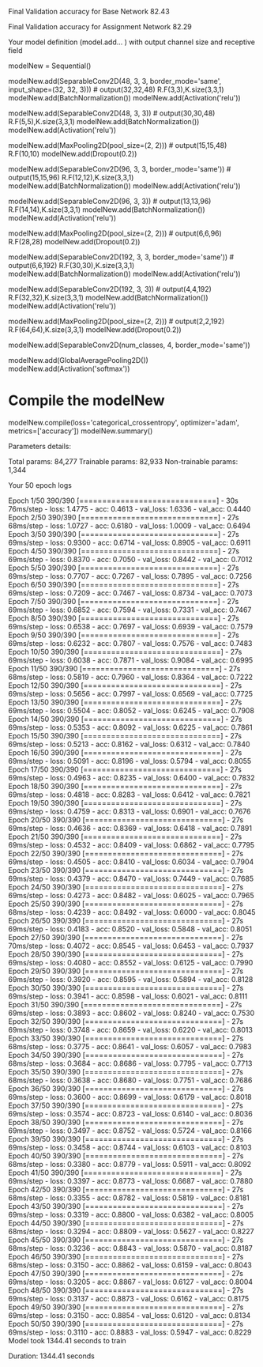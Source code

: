 Final Validation accuracy for Base Network   82.43

Final Validation accuracy for Assignment Network    82.29

Your model definition (model.add... ) with output channel size and receptive field

modelNew = Sequential()

modelNew.add(SeparableConv2D(48, 3, 3, border_mode='same', input_shape=(32, 32, 3)))  # output(32,32,48) R.F(3,3),K.size(3,3,1)
modelNew.add(BatchNormalization()) 
modelNew.add(Activation('relu')) 

modelNew.add(SeparableConv2D(48, 3, 3)) # output(30,30,48) R.F(5,5),K.size(3,3,1)
modelNew.add(BatchNormalization())
modelNew.add(Activation('relu'))

modelNew.add(MaxPooling2D(pool_size=(2, 2))) # output(15,15,48) R.F(10,10)
modelNew.add(Dropout(0.2))

modelNew.add(SeparableConv2D(96, 3, 3, border_mode='same')) # output(15,15,96) R.F(12,12),K.size(3,3,1)
modelNew.add(BatchNormalization())
modelNew.add(Activation('relu'))

modelNew.add(SeparableConv2D(96, 3, 3)) # output(13,13,96) R.F(14,14),K.size(3,3,1)
modelNew.add(BatchNormalization())
modelNew.add(Activation('relu'))

modelNew.add(MaxPooling2D(pool_size=(2, 2))) # output(6,6,96) R.F(28,28)
modelNew.add(Dropout(0.2))

modelNew.add(SeparableConv2D(192, 3, 3, border_mode='same')) # output(6,6,192) R.F(30,30),K.size(3,3,1)
modelNew.add(BatchNormalization())
modelNew.add(Activation('relu'))

modelNew.add(SeparableConv2D(192, 3, 3)) # output(4,4,192) R.F(32,32),K.size(3,3,1)
modelNew.add(BatchNormalization())
modelNew.add(Activation('relu'))

modelNew.add(MaxPooling2D(pool_size=(2, 2))) # output(2,2,192) R.F(64,64),K.size(3,3,1)
modelNew.add(Dropout(0.2))

modelNew.add(SeparableConv2D(num_classes, 4, border_mode='same')) 

modelNew.add(GlobalAveragePooling2D())
modelNew.add(Activation('softmax')) 

# Compile the modelNew
modelNew.compile(loss='categorical_crossentropy', optimizer='adam', metrics=['accuracy'])
modelNew.summary()

Parameters details:

Total params: 84,277
Trainable params: 82,933
Non-trainable params: 1,344

Your 50 epoch logs

Epoch 1/50
390/390 [==============================] - 30s 76ms/step - loss: 1.4775 - acc: 0.4613 - val_loss: 1.6336 - val_acc: 0.4440
Epoch 2/50
390/390 [==============================] - 27s 68ms/step - loss: 1.0727 - acc: 0.6180 - val_loss: 1.0009 - val_acc: 0.6494
Epoch 3/50
390/390 [==============================] - 27s 69ms/step - loss: 0.9300 - acc: 0.6714 - val_loss: 0.8905 - val_acc: 0.6911
Epoch 4/50
390/390 [==============================] - 27s 69ms/step - loss: 0.8370 - acc: 0.7050 - val_loss: 0.8442 - val_acc: 0.7012
Epoch 5/50
390/390 [==============================] - 27s 69ms/step - loss: 0.7707 - acc: 0.7267 - val_loss: 0.7895 - val_acc: 0.7256
Epoch 6/50
390/390 [==============================] - 27s 69ms/step - loss: 0.7209 - acc: 0.7467 - val_loss: 0.8734 - val_acc: 0.7073
Epoch 7/50
390/390 [==============================] - 27s 69ms/step - loss: 0.6852 - acc: 0.7594 - val_loss: 0.7331 - val_acc: 0.7467
Epoch 8/50
390/390 [==============================] - 27s 69ms/step - loss: 0.6538 - acc: 0.7697 - val_loss: 0.6939 - val_acc: 0.7579
Epoch 9/50
390/390 [==============================] - 27s 69ms/step - loss: 0.6232 - acc: 0.7807 - val_loss: 0.7576 - val_acc: 0.7483
Epoch 10/50
390/390 [==============================] - 27s 69ms/step - loss: 0.6038 - acc: 0.7871 - val_loss: 0.9084 - val_acc: 0.6995
Epoch 11/50
390/390 [==============================] - 27s 68ms/step - loss: 0.5819 - acc: 0.7960 - val_loss: 0.8364 - val_acc: 0.7222
Epoch 12/50
390/390 [==============================] - 27s 69ms/step - loss: 0.5656 - acc: 0.7997 - val_loss: 0.6569 - val_acc: 0.7725
Epoch 13/50
390/390 [==============================] - 27s 69ms/step - loss: 0.5504 - acc: 0.8052 - val_loss: 0.6245 - val_acc: 0.7908
Epoch 14/50
390/390 [==============================] - 27s 69ms/step - loss: 0.5353 - acc: 0.8092 - val_loss: 0.6225 - val_acc: 0.7861
Epoch 15/50
390/390 [==============================] - 27s 69ms/step - loss: 0.5213 - acc: 0.8162 - val_loss: 0.6312 - val_acc: 0.7840
Epoch 16/50
390/390 [==============================] - 27s 69ms/step - loss: 0.5091 - acc: 0.8196 - val_loss: 0.5794 - val_acc: 0.8055
Epoch 17/50
390/390 [==============================] - 27s 69ms/step - loss: 0.4963 - acc: 0.8235 - val_loss: 0.6400 - val_acc: 0.7832
Epoch 18/50
390/390 [==============================] - 27s 69ms/step - loss: 0.4818 - acc: 0.8283 - val_loss: 0.6412 - val_acc: 0.7821
Epoch 19/50
390/390 [==============================] - 27s 69ms/step - loss: 0.4759 - acc: 0.8313 - val_loss: 0.6901 - val_acc: 0.7676
Epoch 20/50
390/390 [==============================] - 27s 69ms/step - loss: 0.4636 - acc: 0.8369 - val_loss: 0.6418 - val_acc: 0.7891
Epoch 21/50
390/390 [==============================] - 27s 69ms/step - loss: 0.4532 - acc: 0.8409 - val_loss: 0.6862 - val_acc: 0.7795
Epoch 22/50
390/390 [==============================] - 27s 69ms/step - loss: 0.4505 - acc: 0.8410 - val_loss: 0.6034 - val_acc: 0.7904
Epoch 23/50
390/390 [==============================] - 27s 69ms/step - loss: 0.4379 - acc: 0.8470 - val_loss: 0.7449 - val_acc: 0.7685
Epoch 24/50
390/390 [==============================] - 27s 69ms/step - loss: 0.4273 - acc: 0.8482 - val_loss: 0.6025 - val_acc: 0.7965
Epoch 25/50
390/390 [==============================] - 27s 68ms/step - loss: 0.4239 - acc: 0.8492 - val_loss: 0.6000 - val_acc: 0.8045
Epoch 26/50
390/390 [==============================] - 27s 69ms/step - loss: 0.4183 - acc: 0.8520 - val_loss: 0.5848 - val_acc: 0.8051
Epoch 27/50
390/390 [==============================] - 27s 70ms/step - loss: 0.4072 - acc: 0.8545 - val_loss: 0.6453 - val_acc: 0.7937
Epoch 28/50
390/390 [==============================] - 27s 69ms/step - loss: 0.4080 - acc: 0.8552 - val_loss: 0.6125 - val_acc: 0.7990
Epoch 29/50
390/390 [==============================] - 27s 69ms/step - loss: 0.3920 - acc: 0.8595 - val_loss: 0.5894 - val_acc: 0.8128
Epoch 30/50
390/390 [==============================] - 27s 69ms/step - loss: 0.3941 - acc: 0.8598 - val_loss: 0.6021 - val_acc: 0.8111
Epoch 31/50
390/390 [==============================] - 27s 69ms/step - loss: 0.3893 - acc: 0.8602 - val_loss: 0.8240 - val_acc: 0.7530
Epoch 32/50
390/390 [==============================] - 27s 69ms/step - loss: 0.3748 - acc: 0.8659 - val_loss: 0.6220 - val_acc: 0.8013
Epoch 33/50
390/390 [==============================] - 27s 68ms/step - loss: 0.3775 - acc: 0.8641 - val_loss: 0.6057 - val_acc: 0.7983
Epoch 34/50
390/390 [==============================] - 27s 68ms/step - loss: 0.3684 - acc: 0.8686 - val_loss: 0.7795 - val_acc: 0.7713
Epoch 35/50
390/390 [==============================] - 27s 68ms/step - loss: 0.3638 - acc: 0.8680 - val_loss: 0.7751 - val_acc: 0.7686
Epoch 36/50
390/390 [==============================] - 27s 69ms/step - loss: 0.3600 - acc: 0.8699 - val_loss: 0.6179 - val_acc: 0.8018
Epoch 37/50
390/390 [==============================] - 27s 69ms/step - loss: 0.3574 - acc: 0.8723 - val_loss: 0.6140 - val_acc: 0.8036
Epoch 38/50
390/390 [==============================] - 27s 69ms/step - loss: 0.3497 - acc: 0.8752 - val_loss: 0.5724 - val_acc: 0.8166
Epoch 39/50
390/390 [==============================] - 27s 69ms/step - loss: 0.3458 - acc: 0.8744 - val_loss: 0.6103 - val_acc: 0.8103
Epoch 40/50
390/390 [==============================] - 27s 68ms/step - loss: 0.3380 - acc: 0.8779 - val_loss: 0.5911 - val_acc: 0.8092
Epoch 41/50
390/390 [==============================] - 27s 69ms/step - loss: 0.3397 - acc: 0.8773 - val_loss: 0.6687 - val_acc: 0.7880
Epoch 42/50
390/390 [==============================] - 27s 68ms/step - loss: 0.3355 - acc: 0.8782 - val_loss: 0.5819 - val_acc: 0.8181
Epoch 43/50
390/390 [==============================] - 27s 69ms/step - loss: 0.3319 - acc: 0.8800 - val_loss: 0.6382 - val_acc: 0.8005
Epoch 44/50
390/390 [==============================] - 27s 68ms/step - loss: 0.3294 - acc: 0.8809 - val_loss: 0.5627 - val_acc: 0.8227
Epoch 45/50
390/390 [==============================] - 27s 68ms/step - loss: 0.3236 - acc: 0.8843 - val_loss: 0.5870 - val_acc: 0.8187
Epoch 46/50
390/390 [==============================] - 27s 68ms/step - loss: 0.3150 - acc: 0.8862 - val_loss: 0.6159 - val_acc: 0.8043
Epoch 47/50
390/390 [==============================] - 27s 69ms/step - loss: 0.3205 - acc: 0.8867 - val_loss: 0.6127 - val_acc: 0.8004
Epoch 48/50
390/390 [==============================] - 27s 69ms/step - loss: 0.3137 - acc: 0.8873 - val_loss: 0.6162 - val_acc: 0.8175
Epoch 49/50
390/390 [==============================] - 27s 69ms/step - loss: 0.3150 - acc: 0.8854 - val_loss: 0.6120 - val_acc: 0.8134
Epoch 50/50
390/390 [==============================] - 27s 69ms/step - loss: 0.3110 - acc: 0.8883 - val_loss: 0.5947 - val_acc: 0.8229
Model took 1344.41 seconds to train

Duration:  1344.41 seconds 
